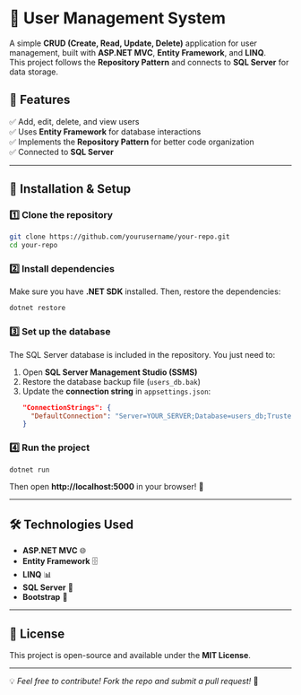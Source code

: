 
# 👥 User Management System

A simple **CRUD (Create, Read, Update, Delete)** application for user management, built with **ASP.NET MVC**, **Entity Framework**, and **LINQ**.  
This project follows the **Repository Pattern** and connects to **SQL Server** for data storage.

## 📌 Features
✅ Add, edit, delete, and view users  
✅ Uses **Entity Framework** for database interactions  
✅ Implements the **Repository Pattern** for better code organization  
✅ Connected to **SQL Server**  

---

## 🚀 Installation & Setup

### 1️⃣ Clone the repository  
```bash
git clone https://github.com/yourusername/your-repo.git
cd your-repo
```

### 2️⃣ Install dependencies  
Make sure you have **.NET SDK** installed. Then, restore the dependencies:  
```bash
dotnet restore
```

### 3️⃣ Set up the database  
The SQL Server database is included in the repository. You just need to:  
1. Open **SQL Server Management Studio (SSMS)**  
2. Restore the database backup file (`users_db.bak`)  
3. Update the **connection string** in `appsettings.json`:  
   ```json
   "ConnectionStrings": {
     "DefaultConnection": "Server=YOUR_SERVER;Database=users_db;Trusted_Connection=True;"
   }
   ```

### 4️⃣ Run the project  
```bash
dotnet run
```
Then open **http://localhost:5000** in your browser! 🎉  

---

## 🛠️ Technologies Used
- **ASP.NET MVC** 🌐  
- **Entity Framework** 🗄️  
- **LINQ** 📊  
- **SQL Server** 💾  
- **Bootstrap** 🎨  

---

## 📄 License
This project is open-source and available under the **MIT License**.  

---

💡 *Feel free to contribute! Fork the repo and submit a pull request!* 🚀  

